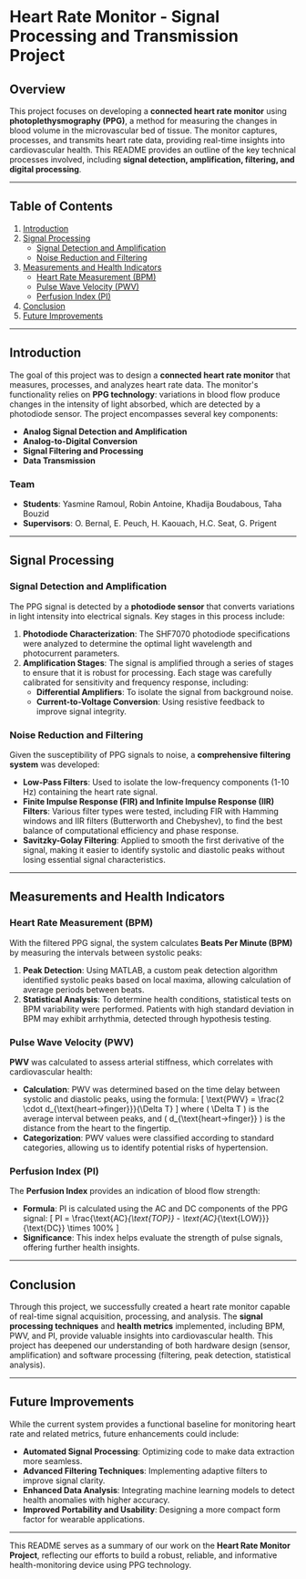 # Heart Rate Monitor - Signal Processing and Transmission Project

## Overview
This project focuses on developing a **connected heart rate monitor** using **photoplethysmography (PPG)**, a method for measuring the changes in blood volume in the microvascular bed of tissue. The monitor captures, processes, and transmits heart rate data, providing real-time insights into cardiovascular health. This README provides an outline of the key technical processes involved, including **signal detection, amplification, filtering, and digital processing**.

---

## Table of Contents
1. [Introduction](#introduction)
2. [Signal Processing](#signal-processing)
   - [Signal Detection and Amplification](#signal-detection-and-amplification)
   - [Noise Reduction and Filtering](#noise-reduction-and-filtering)
3. [Measurements and Health Indicators](#measurements-and-health-indicators)
   - [Heart Rate Measurement (BPM)](#heart-rate-measurement-bpm)
   - [Pulse Wave Velocity (PWV)](#pulse-wave-velocity-pwv)
   - [Perfusion Index (PI)](#perfusion-index-pi)
4. [Conclusion](#conclusion)
5. [Future Improvements](#future-improvements)

---

## Introduction
The goal of this project was to design a **connected heart rate monitor** that measures, processes, and analyzes heart rate data. The monitor's functionality relies on **PPG technology**: variations in blood flow produce changes in the intensity of light absorbed, which are detected by a photodiode sensor. The project encompasses several key components:

- **Analog Signal Detection and Amplification**
- **Analog-to-Digital Conversion**
- **Signal Filtering and Processing**
- **Data Transmission**

### Team
- **Students**: Yasmine Ramoul, Robin Antoine, Khadija Boudabous, Taha Bouzid
- **Supervisors**: O. Bernal, E. Peuch, H. Kaouach, H.C. Seat, G. Prigent

---

## Signal Processing

### Signal Detection and Amplification
The PPG signal is detected by a **photodiode sensor** that converts variations in light intensity into electrical signals. Key stages in this process include:

1. **Photodiode Characterization**: The SHF7070 photodiode specifications were analyzed to determine the optimal light wavelength and photocurrent parameters.
2. **Amplification Stages**: The signal is amplified through a series of stages to ensure that it is robust for processing. Each stage was carefully calibrated for sensitivity and frequency response, including:
   - **Differential Amplifiers**: To isolate the signal from background noise.
   - **Current-to-Voltage Conversion**: Using resistive feedback to improve signal integrity.

### Noise Reduction and Filtering
Given the susceptibility of PPG signals to noise, a **comprehensive filtering system** was developed:

- **Low-Pass Filters**: Used to isolate the low-frequency components (1-10 Hz) containing the heart rate signal.
- **Finite Impulse Response (FIR) and Infinite Impulse Response (IIR) Filters**: Various filter types were tested, including FIR with Hamming windows and IIR filters (Butterworth and Chebyshev), to find the best balance of computational efficiency and phase response.
- **Savitzky-Golay Filtering**: Applied to smooth the first derivative of the signal, making it easier to identify systolic and diastolic peaks without losing essential signal characteristics.

---

## Measurements and Health Indicators

### Heart Rate Measurement (BPM)
With the filtered PPG signal, the system calculates **Beats Per Minute (BPM)** by measuring the intervals between systolic peaks:

1. **Peak Detection**: Using MATLAB, a custom peak detection algorithm identified systolic peaks based on local maxima, allowing calculation of average periods between beats.
2. **Statistical Analysis**: To determine health conditions, statistical tests on BPM variability were performed. Patients with high standard deviation in BPM may exhibit arrhythmia, detected through hypothesis testing.

### Pulse Wave Velocity (PWV)
**PWV** was calculated to assess arterial stiffness, which correlates with cardiovascular health:

- **Calculation**: PWV was determined based on the time delay between systolic and diastolic peaks, using the formula:
  \[
  \text{PWV} = \frac{2 \cdot d_{\text{heart→finger}}}{\Delta T}
  \]
  where \( \Delta T \) is the average interval between peaks, and \( d_{\text{heart→finger}} \) is the distance from the heart to the fingertip.
- **Categorization**: PWV values were classified according to standard categories, allowing us to identify potential risks of hypertension.

### Perfusion Index (PI)
The **Perfusion Index** provides an indication of blood flow strength:

- **Formula**: PI is calculated using the AC and DC components of the PPG signal:
  \[
  PI = \frac{\text{AC}_{\text{TOP}} - \text{AC}_{\text{LOW}}}{\text{DC}} \times 100\%
  \]
- **Significance**: This index helps evaluate the strength of pulse signals, offering further health insights.

---

## Conclusion
Through this project, we successfully created a heart rate monitor capable of real-time signal acquisition, processing, and analysis. The **signal processing techniques** and **health metrics** implemented, including BPM, PWV, and PI, provide valuable insights into cardiovascular health. This project has deepened our understanding of both hardware design (sensor, amplification) and software processing (filtering, peak detection, statistical analysis).

---

## Future Improvements
While the current system provides a functional baseline for monitoring heart rate and related metrics, future enhancements could include:

- **Automated Signal Processing**: Optimizing code to make data extraction more seamless.
- **Advanced Filtering Techniques**: Implementing adaptive filters to improve signal clarity.
- **Enhanced Data Analysis**: Integrating machine learning models to detect health anomalies with higher accuracy.
- **Improved Portability and Usability**: Designing a more compact form factor for wearable applications.

---

This README serves as a summary of our work on the **Heart Rate Monitor Project**, reflecting our efforts to build a robust, reliable, and informative health-monitoring device using PPG technology.
